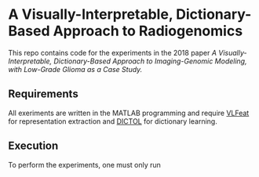 # A Visually-Interpretable, Dictionary-Based Approach to Radiogenomics

This repo contains code for the experiments in the 2018 paper *A Visually-Interpretable, Dictionary-Based Approach to Imaging-Genomic Modeling, with Low-Grade Glioma as a Case Study.* 
 
## Requirements

All exeriments are written in the MATLAB programming and require [VLFeat](http://www.vlfeat.org/overview/hog.html) for representation extraction and [DICTOL](https://github.com/tiepvupsu/DICTOL) for dictionary learning.

## Execution

To perform the experiments, one must only run
